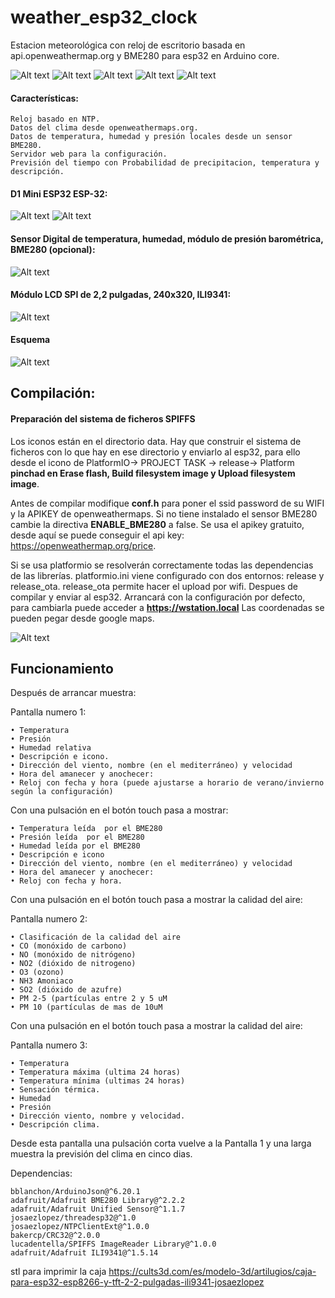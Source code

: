 # weather_esp32_clock
Estacion meteorológica con reloj de escritorio basada en api.openweathermap.org y BME280 para esp32 en Arduino core.

![Alt text](images/en_screen1.png)
![Alt text](images/es_screen1.png)
![Alt text](images/en_air_quality.png)
![Alt text](images/en_screen2.png)
![Alt text](images/es_forecast_screen.png)


#### Características:

	Reloj basado en NTP.  
	Datos del clima desde openweathermaps.org.  
	Datos de temperatura, humedad y presión locales desde un sensor BME280.  
	Servidor web para la configuración.
	Previsión del tiempo con Probabilidad de precipitacion, temperatura y descripción.  

#### D1 Mini ESP32 ESP-32:

![Alt text](images/wemo_d1_mini_A.png) ![Alt text](images/wemo_d1_mini_B.png)

#### Sensor Digital de temperatura, humedad, módulo de presión barométrica, 	BME280 (opcional):

![Alt text](/images/bme280.png)

#### Módulo LCD SPI de 2,2 pulgadas, 240x320, ILI9341:

![Alt text](/images/TFT_2_2_ILI9341.png)

#### Esquema

![Alt text](/images/schematic.png)

## Compilación:

  #### Preparación del sistema de ficheros SPIFFS
  
Los iconos están en el directorio data. Hay que construir el sistema de ficheros con lo que hay en ese directorio y enviarlo al esp32, para ello desde el icono de PlatformIO→ PROJECT TASK → release→ Platform **pinchad en Erase flash, Build filesystem image y Upload filesystem image**.

Antes de compilar modifique **conf.h** para poner el ssid password de su WIFI y la APIKEY de openweathermaps.
Si no tiene instalado el sensor BME280 cambie la directiva **ENABLE_BME280** a false. 
Se usa el apikey gratuito, desde aquí se puede conseguir el api key: https://openweathermap.org/price.
  
Si se usa platformio se resolverán correctamente todas las dependencias de las librerías.
platformio.ini viene configurado con dos entornos: release y release_ota. release_ota permite hacer el upload por wifi.
Despues de compilar y enviar al esp32. Arrancará con la configuración por defecto, para cambiarla puede acceder a **https://wstation.local** 
Las coordenadas se pueden pegar desde google maps.

![Alt text](/images/web.png)


## Funcionamiento
Después de arrancar muestra:

Pantalla numero 1:

    • Temperatura
    • Presión
    • Humedad relativa
    • Descripción e icono.
    • Dirección del viento, nombre (en el mediterráneo) y velocidad
    • Hora del amanecer y anochecer:
    • Reloj con fecha y hora (puede ajustarse a horario de verano/invierno según la configuración)

Con una pulsación en el botón touch pasa a mostrar:

    • Temperatura leída  por el BME280
    • Presión leída  por el BME280
    • Humedad leída por el BME280
    • Descripción e icono
    • Dirección del viento, nombre (en el mediterráneo) y velocidad
    • Hora del amanecer y anochecer:
    • Reloj con fecha y hora.

Con una pulsación en el botón touch pasa a mostrar la calidad del aire:

Pantalla numero 2:

    • Clasificación de la calidad del aire
    • CO (monóxido de carbono)
    • NO (monóxido de nitrógeno)
    • NO2 (dióxido de nitrogeno)
    • O3 (ozono)
    • NH3 Amoniaco
    • SO2 (dióxido de azufre)
    • PM 2-5 (partículas entre 2 y 5 uM
    • PM 10 (partículas de mas de 10uM

Con una pulsación en el botón touch pasa a mostrar la calidad del aire:

Pantalla numero 3:

    • Temperatura
    • Temperatura máxima (ultima 24 horas)
    • Temperatura mínima (ultimas 24 horas)
    • Sensación térmica.
    • Humedad
    • Presión
    • Dirección viento, nombre y velocidad.
    • Descripción clima.

Desde esta pantalla una pulsación corta vuelve a la Pantalla 1 y una larga muestra la previsión del clima en cinco dias.

Dependencias:

	bblanchon/ArduinoJson@^6.20.1
	adafruit/Adafruit BME280 Library@^2.2.2
	adafruit/Adafruit Unified Sensor@^1.1.7
	josaezlopez/threadesp32@^1.0
	josaezlopez/NTPClientExt@^1.0.0
	bakercp/CRC32@^2.0.0
	lucadentella/SPIFFS ImageReader Library@^1.0.0
	adafruit/Adafruit ILI9341@^1.5.14

stl para imprimir la caja
https://cults3d.com/es/modelo-3d/artilugios/caja-para-esp32-esp8266-y-tft-2-2-pulgadas-ili9341-josaezlopez
